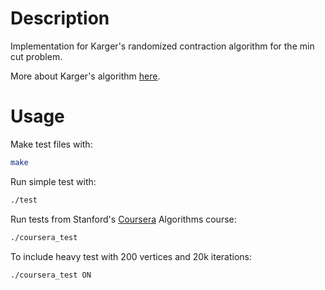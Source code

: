 # Description

Implementation for Karger's randomized contraction algorithm for the min cut problem.

More about Karger's algorithm [here](https://en.wikipedia.org/wiki/Karger%27s_algorithm).


# Usage

Make test files with:

```bash
make
```

Run simple test with:

```bash
./test
```

Run tests from Stanford's [Coursera](https://www.coursera.org/learn/algorithm-design-analysis/discussions/weeks/3/threads/E3Pf9DJCEeaoXg7YgQ2Cfw) Algorithms course:

```bash
./coursera_test
```

To include heavy test with 200 vertices and 20k iterations:

```bash
./coursera_test ON
```
